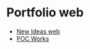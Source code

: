 <!--
<!DOCTYPE html>
<html lang="en">
<head>
	<meta charset="UTF-8">
	<meta http-equiv="X-UA-Compatible" content="IE=edge">
	<meta name="viewport" content="width=device-width, initial-scale=1.0">
	<title>Portfolio Web</title>
</head>
<body>
	<h1>Portfolio</h1>
	<ul>
		<li><a href="./works/01-Landing-Page/">New Ideas web</a></li>
	</ul>
</body>
</html>
-->

# Portfolio web

- [New Ideas web](./works/01-Landing-Page/)
- [POC Works](./works/03-POC-Works/)
